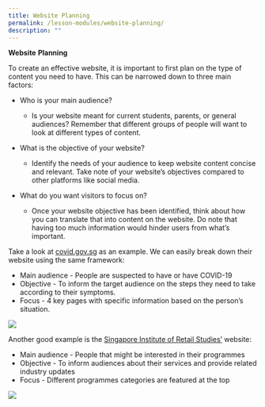 ```yaml
---
title: Website Planning
permalink: /lesson-modules/website-planning/
description: ""
---
```

**Website** **Planning**

To create an effective website, it is important to first plan on the type of content you need to have. This can be narrowed down to three main factors:

*   Who is your main audience?
    
    *   Is your website meant for current students, parents, or general audiences? Remember that different groups of people will want to look at different types of content.
*   What is the objective of your website?
    
    *   Identify the needs of your audience to keep website content concise and relevant. Take note of your website’s objectives compared to other platforms like social media.
*   What do you want visitors to focus on?
    
    *   Once your website objective has been identified, think about how you can translate that into content on the website. Do note that having too much information would hinder users from what’s important.

Take a look at [covid.gov.sg](http://covid.gov.sg) as an example. We can easily break down their website using the same framework:

*   Main audience - People are suspected to have or have COVID-19
*   Objective - To inform the target audience on the steps they need to take according to their symptoms.
*   Focus - 4 key pages with specific information based on the person’s situation.

![](https://i.imgur.com/LHGnh9L.png)

Another good example is the [Singapore Institute of Retail Studies’](https://www.sirs.edu.sg/) website:

*   Main audience - People that might be interested in their programmes
*   Objective - To inform audiences about their services and provide related industry updates
*   Focus - Different programmes categories are featured at the top

![](https://i.imgur.com/m4054zN.png)
